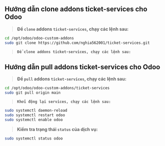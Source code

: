 Hướng dẫn clone addons ticket-services cho Odoo
----

> **Để `clone` addons `ticket-services`, chạy các lệnh sau:**

```bash
cd /opt/odoo/odoo-custom-addons
sudo git clone https://github.com/nghia562001/ticket-services.git
```

> **`Để clone addons ticket-services, chạy các lệnh sau:`**

Hướng dẫn pull addons ticket-services cho Odoo
----

> **Để `pull` addons `ticket-services`, chạy các lệnh sau:**

```bash
cd /opt/odoo/odoo-custom-addons/ticket-services
sudo git pull origin main
```

> **`Khởi động lại services, chạy các lệnh sau:`**

```bash
sudo systemctl daemon-reload
sudo systemctl restart odoo
sudo systemctl enable odoo
```

> **Kiểm tra trạng thái `status` của dịch vụ:**

```bash
sudo systemctl status odoo
```


